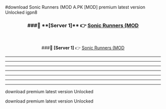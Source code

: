 #download Sonic Runners (MOD A.PK [MOD] premium latest version Unlocked igpn8 



<div align="center">
<h3>###🔹 **[Server 1]** 👉 <a href="https://download1apk.web.app/">Sonic Runners (MOD</a></h3><br>


###🔹 **[Server 1]** 👉 <a href="https://download1apk.web.app/">Sonic Runners (MOD</a></h3>
</div>



----------------------------------------------------------

----------------------------------------------------------

----------------------------------------------------------

----------------------------------------------------------

----------------------------------------------------------

----------------------------------------------------------

----------------------------------------------------------

download premium latest version Unlocked

download premium latest version Unlocked
